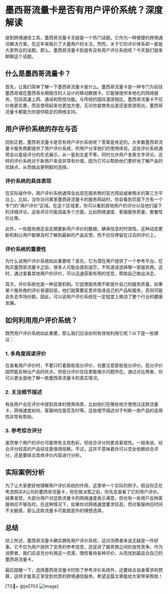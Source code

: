 # 墨西哥流量卡是否有用户评价系统？深度解读

提到跨境通信工具，墨西哥流量卡无疑是一个热门话题。它作为一种便捷的跨境通讯解决方案，在近年来吸引了大量用户的关注。然而，关于它的评价体系却一直是大家热议的话题。那么，墨西哥流量卡到底有没有用户评价系统呢？今天我们就来聊聊这个话题。

## 什么是墨西哥流量卡？

首先，让我们简单了解一下墨西哥流量卡是什么。墨西哥流量卡是一种专门为前往墨西哥或在墨西哥长期居住的人设计的移动数据卡。它能够提供本地化的网络服务，包括高速上网、通话和短信功能。与传统的国际漫游相比，墨西哥流量卡不仅价格更实惠，而且使用起来也更加方便。无论你是商务出差还是旅游观光，墨西哥流量卡都能为你提供稳定的网络支持。

## 用户评价系统的存在与否

回到正题，墨西哥流量卡是否有用户评价系统呢？答案是肯定的。大多数墨西哥流量卡服务商都提供了用户评价系统，供用户分享他们的使用体验。这些评价系统通常会以星级评分的形式展示，从一星到五星不等，同时允许用户发表文字评论。这样的评价系统对于新用户来说非常有价值，因为它可以帮助他们更好地了解产品的优缺点，从而做出更明智的选择。

### 评价系统的具体表现

在实际操作中，用户评价系统通常会出现在服务商的官方网站或者相关的第三方平台上。比如，当你访问某家墨西哥流量卡的服务网站时，你会看到页面下方有一个专门的“用户评价”区域。在这个区域里，你可以看到其他用户的评分以及他们留下的详细评论。这些评论可能涵盖多个方面，比如网络速度、客服服务质量、套餐性价比等。

此外，一些服务商还会定期更新用户评价的数据，确保信息的时效性。这种动态更新机制让用户能够及时了解到最新的产品反馈，而不仅仅停留在过去的评价上。

### 评价系统的重要性

为什么说用户评价系统如此重要呢？首先，它为潜在用户提供了一个参考平台。在购买墨西哥流量卡之前，很多人可能会感到迷茫，不知道该选择哪一家服务商。这时，通过查看其他用户的评价，可以迅速获取有用的信息，帮助自己做出决定。

其次，评价系统也是一种监督机制。它促使服务商不断提升自己的服务质量。如果某个服务商的评价普遍较低，他们就需要反思并改进自己的产品和服务，否则可能会失去市场份额。因此，可以说用户评价系统在一定程度上推动了整个行业的健康发展。

## 如何利用用户评价系统？

既然用户评价系统如此重要，那么我们应该如何有效地利用它呢？以下是一些建议：

### 1. 多角度阅读评价

在查看用户评价时，不要只盯着那些高分评价，也要注意那些低分评价。高分评价固然能反映出产品的优点，但低分评价往往更能揭示问题所在。通过对比两者，你可以更全面地了解一款墨西哥流量卡的真实情况。

### 2. 关注细节描述

有些用户会在评价中提到具体的使用场景，比如他们在哪些地方使用过这款流量卡，网络速度如何，客服响应是否及时等。这些细节描述对于判断一款产品的适用性非常有帮助。

### 3. 参考综合评分

虽然单个用户的评价可能带有主观色彩，但综合评分则更具客观性。一般来说，综合评分较高的产品往往更值得信赖。不过，这并不意味着你可以完全依赖综合评分，还是要结合具体评价内容进行分析。

## 实际案例分析

为了让大家更好地理解用户评价系统的作用，这里举一个实际的例子。假设你正在考虑购买A公司的墨西哥流量卡，但在做决策之前，你先去查看了它的用户评价。结果发现，大部分用户对这款流量卡的网络速度表示满意，但也有一些用户反映客服响应不够及时。在这种情况下，如果你对网络速度要求较高，而对客服响应时间不太敏感，那么这款流量卡可能就是你的理想选择。

## 总结

综上所述，墨西哥流量卡确实拥有用户评价系统，这对消费者来说无疑是一件好事。它不仅为用户提供了宝贵的参考信息，还促进了服务商之间的良性竞争。作为消费者，我们应该充分利用这一资源，理性看待各种评价，从而找到最适合自己的墨西哥流量卡。

最后提醒一下，选择墨西哥流量卡时除了参考评价系统外，还要结合自身需求和预算，这样才能真正享受到优质的跨境通信服务。希望这篇文章能给大家带来帮助！

[TG💪+ @jx0703 ![Image](https://github.com/user-attachments/assets/dbca1d08-cadb-493c-b0ec-ad6f7a83f270)]